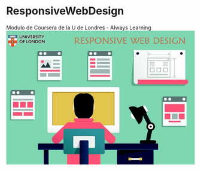 # ResponsiveWebDesign
Modulo de Coursera de la U de Londres - Always Learning
![Java Web](https://raw.githubusercontent.com/LuizHuaman/ResponsiveWebDesign/master/RWD.jpg)